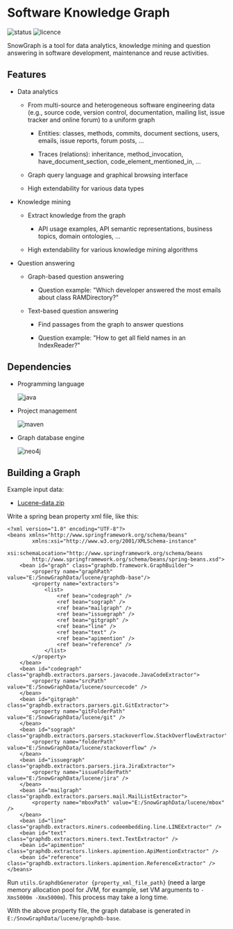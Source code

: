 # Software Knowledge Graph

![status](https://img.shields.io/badge/status-InDev-bronze.svg)
![licence](https://img.shields.io/badge/license-Apache2.0-blue.svg)

SnowGraph is a tool for data analytics, knowledge mining and question answering in software development, maintenance and reuse activities.

## Features

* Data analytics

  * From multi-source and heterogeneous software engineering data (e.g., source code, version control, documentation, mailing list, issue tracker and online forum) to a uniform graph
    
    * Entities: classes, methods, commits, document sections, users, emails, issue reports, forum posts, ...
    
    * Traces (relations): inheritance, method_invocation, have_document_section, code_element_mentioned_in, ...
    
  * Graph query language and graphical browsing interface
  
  * High extendability for various data types

* Knowledge mining

  * Extract knowledge from the graph
  
    * API usage examples, API semantic representations, business topics, domain ontologies, ...
    
  * High extendability for various knowledge mining algorithms

* Question answering

  * Graph-based question answering

    * Question example: "Which developer answered the most emails about class RAMDirectory?"
  
  * Text-based question answering

    * Find passages from the graph to answer questions
    
    * Question example: "How to get all field names in an IndexReader?"
    
## Dependencies

* Programming language
 
  ![java](https://img.shields.io/badge/java->=1.8.0-blue.svg)
  
* Project management
 
  ![maven](https://img.shields.io/badge/maven->=3.2.0-blue.svg)
  
* Graph database engine
 
  ![neo4j](https://img.shields.io/badge/neo4j->=3.2.0-blue.svg)
    
## Building a Graph

Example input data:

* [Lucene-data.zip](http://pan.baidu.com/s/1gfF4PZt)

Write a spring bean property xml file, like this:

```
<?xml version="1.0" encoding="UTF-8"?>
<beans xmlns="http://www.springframework.org/schema/beans"
        xmlns:xsi="http://www.w3.org/2001/XMLSchema-instance"
        xsi:schemaLocation="http://www.springframework.org/schema/beans
        http://www.springframework.org/schema/beans/spring-beans.xsd">
    <bean id="graph" class="graphdb.framework.GraphBuilder">
    	<property name="graphPath" value="E:/SnowGraphData/lucene/graphdb-base"/>
        <property name="extractors">
            <list>
                <ref bean="codegraph" />
                <ref bean="sograph" />
                <ref bean="mailgraph" />
                <ref bean="issuegraph" />
                <ref bean="gitgraph" />
                <ref bean="line" />
                <ref bean="text" />
                <ref bean="apimention" />
                <ref bean="reference" />
            </list>
        </property>
    </bean>
    <bean id="codegraph" class="graphdb.extractors.parsers.javacode.JavaCodeExtractor">
        <property name="srcPath" value="E:/SnowGraphData/lucene/sourcecode" />
    </bean>
    <bean id="gitgraph" class="graphdb.extractors.parsers.git.GitExtractor">
        <property name="gitFolderPath" value="E:/SnowGraphData/lucene/git" />
    </bean>
    <bean id="sograph" class="graphdb.extractors.parsers.stackoverflow.StackOverflowExtractor">
        <property name="folderPath" value="E:/SnowGraphData/lucene/stackoverflow" />
    </bean>
    <bean id="issuegraph" class="graphdb.extractors.parsers.jira.JiraExtractor">
        <property name="issueFolderPath" value="E:/SnowGraphData/lucene/jira" />
    </bean>
    <bean id="mailgraph" class="graphdb.extractors.parsers.mail.MailListExtractor">
        <property name="mboxPath" value="E:/SnowGraphData/lucene/mbox" />
    </bean>
    <bean id="line" class="graphdb.extractors.miners.codeembedding.line.LINEExtractor" />
    <bean id="text" class="graphdb.extractors.miners.text.TextExtractor" />
    <bean id="apimention" class="graphdb.extractors.linkers.apimention.ApiMentionExtractor" />
    <bean id="reference" class="graphdb.extractors.linkers.apimention.ReferenceExtractor" />
</beans>
```

Run ```utils.GraphdbGenerator {property_xml_file_path}``` (need a large memory allocation pool for JVM, for example, set VM arguments to ```-Xms5000m -Xmx5000m```).
This process may take a long time.

With the above property file, the graph database is generated in ```E:/SnowGraphData/lucene/graphdb-base```.
